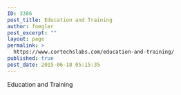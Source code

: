 ```yaml
---
ID: 3386
post_title: Education and Training
author: foegler
post_excerpt: ""
layout: page
permalink: >
  https://www.cortechslabs.com/education-and-training/
published: true
post_date: 2015-06-18 05:15:35
---
```

Education and Training